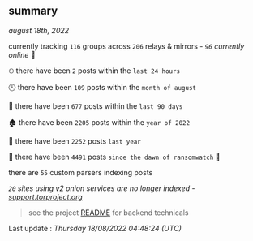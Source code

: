 
## summary
_august 18th, 2022_

currently tracking `116` groups across `206` relays & mirrors - _`96` currently online_ 📡

⏲ there have been `2` posts within the `last 24 hours`

🕓 there have been `109` posts within the `month of august`

📅 there have been `677` posts within the `last 90 days`

🏚 there have been `2205` posts within the `year of 2022`

🚀 there have been `2252` posts `last year`

🦕 there have been `4491` posts `since the dawn of ransomwatch` 🐣

there are `55` custom parsers indexing posts

_`20` sites using v2 onion services are no longer indexed - [support.torproject.org](https://support.torproject.org/onionservices/v2-deprecation/)_

> see the project [README](https://github.com/jmousqueton/ransomwatch#readme) for backend technicals



Last update : _Thursday 18/08/2022 04:48:24 (UTC)_

